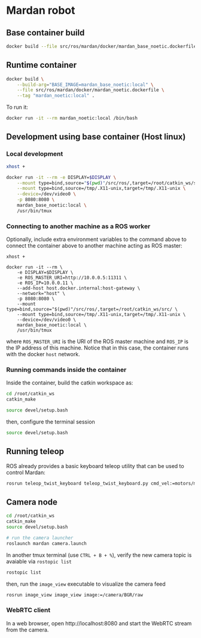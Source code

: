 # Mardan robot

## Base container build

```bash
docker build --file src/ros/mardan/docker/mardan_base_noetic.dockerfile --tag "mardan_base_noetic:local" .
```

## Runtime container

```bash
docker build \
    --build-arg="BASE_IMAGE=mardan_base_noetic:local" \
    --file src/ros/mardan/docker/mardan_noetic.dockerfile \
    --tag "mardan_noetic:local" .
```

To run it:

```bash
docker run -it --rm mardan_noetic:local /bin/bash
```

## Development using base container (Host linux)

### Local development

```bash
xhost +

docker run -it --rm -e DISPLAY=$DISPLAY \
    --mount type=bind,source="$(pwd)"/src/ros/,target=/root/catkin_ws/src/ \
    --mount type=bind,source=/tmp/.X11-unix,target=/tmp/.X11-unix \
    --device=/dev/video0 \
    -p 8080:8080 \
    mardan_base_noetic:local \
    /usr/bin/tmux
```

### Connecting to another machine as a ROS worker

Optionally, include extra environment variables to the command above to connect the container above to another machine acting as ROS master:

```
xhost +

docker run -it --rm \
    -e DISPLAY=$DISPLAY \
    -e ROS_MASTER_URI=http://10.0.0.5:11311 \
    -e ROS_IP=10.0.0.11 \
    --add-host host.docker.internal:host-gateway \
    --network="host" \
    -p 8080:8080 \
    --mount type=bind,source="$(pwd)"/src/ros/,target=/root/catkin_ws/src/ \
    --mount type=bind,source=/tmp/.X11-unix,target=/tmp/.X11-unix \
    --device=/dev/video0 \
    mardan_base_noetic:local \
    /usr/bin/tmux
```

where `ROS_MASTER_URI` is the URI of the ROS master machine and `ROS_IP` is the IP address of this machine. Notice that in this case, the container runs with the docker `host` network.


### Running commands inside the container

Inside the container, build the catkin workspace as:

```bash
cd /root/catkin_ws
catkin_make

source devel/setup.bash
```

then, configure the terminal session

```bash
source devel/setup.bash
```


## Running teleop

ROS already provides a basic keyboard teleop utility that can be used to control Mardan:

```bash
rosrun teleop_twist_keyboard teleop_twist_keyboard.py cmd_vel:=motors/motor_twist
```

## Camera node

```bash
cd /root/catkin_ws
catkin_make
source devel/setup.bash

# run the camera launcher
roslaunch mardan camera.launch
```

In another tmux terminal (use `CTRL + B + %`), verify the new camera topic is avaiable via `rostopic list`

```bash
rostopic list
```

then, run the `image_view` executable to visualize the camera feed

```bash
rosrun image_view image_view image:=/camera/BGR/raw
```

### WebRTC client

In a web browser, open http://localhost:8080 and start the WebRTC stream from the camera.
